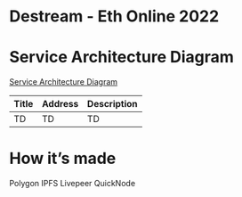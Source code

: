 # Destream - Eth Online 2022

<!--

**Here are some ideas to get you started:**

🙋‍♀️ A short introduction - what is your organization all about?
🌈 Contribution guidelines - how can the community get involved?
👩‍💻 Useful resources - where can the community find your docs? Is there anything else the community should know?
🍿 Fun facts - what does your team eat for breakfast?
🧙 Remember, you can do mighty things with the power of [Markdown](https://docs.github.com/github/writing-on-github/getting-started-with-writing-and-formatting-on-github/basic-writing-and-formatting-syntax)
-->


# Service Architecture Diagram

[Service Architecture Diagram](architecture/v1.png)

|  Title  |  Address  | Description|
| ---- | ---- | --- |
|  TD  |  TD  | TD |


# How it’s made
Polygon
IPFS
Livepeer
QuickNode

